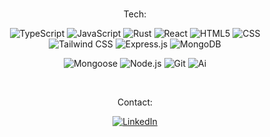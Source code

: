 <div align="center">
  
<div align="center">
  
<br>
  
Tech:
<br>

![TypeScript](https://img.shields.io/badge/-TypeScript-000?&logo=TypeScript&logoColor=007ACC)
![JavaScript](https://img.shields.io/badge/-JavaScript-000?&logo=JavaScript&logoColor=ddc508)
![Rust](https://img.shields.io/badge/-Rust-000?&logo=Rust)
![React](https://img.shields.io/badge/-React-000?&logo=React)
![HTML5](https://img.shields.io/badge/-HTML5-000?&logo=html5&logoColor=E34F26)
![CSS](https://img.shields.io/badge/-CSS-000?&logo=css3&logoColor=1572B6)
![Tailwind CSS](https://img.shields.io/badge/-TailwindCSS-000?&logo=tailwindcss)
![Express.js](https://img.shields.io/badge/-Express-000?&logo=Express&logoColor=white)
![MongoDB](https://img.shields.io/badge/-MongoDB-000?&logo=MongoDB&logoColor=white)

![Mongoose](https://img.shields.io/badge/-Mongoose-000?&logo=MongoDB&logoColor=white&s)
![Node.js](https://img.shields.io/badge/-Node-000?&logo=node.js)
![Git](https://img.shields.io/badge/-Git-000?&logo=git)
![Ai](https://img.shields.io/badge/-Illustrator-000?&logo=adobeillustrator)

<br>

Contact:<br>

[![LinkedIn](https://img.shields.io/badge/-Linkedin-000?&logo=LinkedIn&logoColor=0077B5)](https://linkedin.com/in/mani-ghazaee)
<!--- [![Instagram](https://img.shields.io/badge/-Instagram-000?&logo=Instagram)](https://www.instagram.com/mani_msgh/) --->
